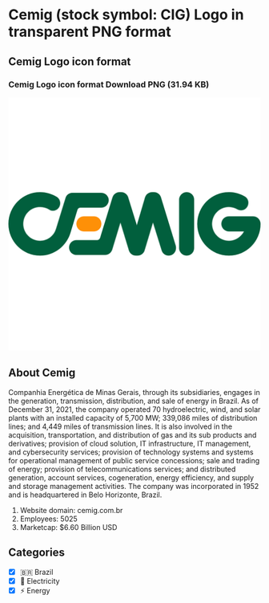 # Cemig (stock symbol: CIG) Logo in transparent PNG format

## Cemig Logo icon format

### Cemig Logo icon format Download PNG (31.94 KB)

![Cemig Logo icon format Download PNG (31.94 KB)](/img/orig/CIG-6f62718e.png)

## About Cemig

Companhia Energética de Minas Gerais, through its subsidiaries, engages in the generation, transmission, distribution, and sale of energy in Brazil. As of December 31, 2021, the company operated 70 hydroelectric, wind, and solar plants with an installed capacity of 5,700 MW; 339,086 miles of distribution lines; and 4,449 miles of transmission lines. It is also involved in the acquisition, transportation, and distribution of gas and its sub products and derivatives; provision of cloud solution, IT infrastructure, IT management, and cybersecurity services; provision of technology systems and systems for operational management of public service concessions; sale and trading of energy; provision of telecommunications services; and distributed generation, account services, cogeneration, energy efficiency, and supply and storage management activities. The company was incorporated in 1952 and is headquartered in Belo Horizonte, Brazil.

1. Website domain: cemig.com.br
2. Employees: 5025
3. Marketcap: $6.60 Billion USD


## Categories
- [x] 🇧🇷 Brazil
- [x] 🔋 Electricity
- [x] ⚡ Energy
